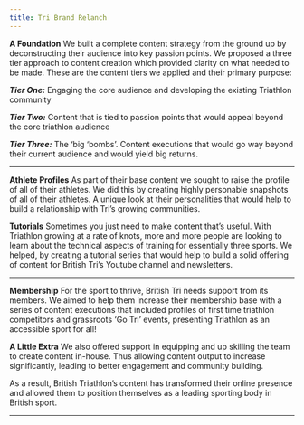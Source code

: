 ```yaml
---
title: Tri Brand Relanch
---
```


<div class='video one-one'>
<div data-vimeo-url="//vimeo.com/215175022/9a6ddcc9f8" class='iframe'></div>
<a href='//vimeo.com/215175022' data-lity class='video-filter'></a>
</div>

**A Foundation** We built a complete content strategy from the ground up by deconstructing their audience into key passion points. We proposed a three tier approach to content creation which provided clarity on what needed to be made. These are the content tiers we applied and their primary purpose:

***Tier One:*** Engaging the core audience and developing the existing Triathlon community

***Tier Two:*** Content that is tied to passion points that would appeal beyond the core triathlon audience

***Tier Three:*** The ‘big ‘bombs’. Content executions that would go way beyond their current audience and would yield big returns.

---

<div class='video one-one'>
<div data-vimeo-url="//vimeo.com/215175345/9a267c7487" class='iframe'></div>
<a href='//vimeo.com/215175345' data-lity class='video-filter'></a>
</div>

**Athlete Profiles** As part of their base content we sought to raise the profile of all of their athletes. We did this by creating highly personable snapshots of all of their athletes. A unique look at their personalities that would help to build a relationship with Tri’s growing communities.

**Tutorials** Sometimes you just need to make content that’s useful. With Triathlon growing at a rate of knots, more and more people are looking to learn about the technical aspects of training for essentially three sports. We helped, by creating a tutorial series that would help to build a solid offering of content for British Tri’s Youtube channel and newsletters.

---

<div class='video one-one'>
<div data-vimeo-url="//vimeo.com/215175492/ecef00f161" class='iframe'></div>
<a href='//vimeo.com/215175492' data-lity class='video-filter'></a>
</div>

**Membership** For the sport to thrive, British Tri needs support from its members. We aimed to help them increase their membership base with a series of content executions that included profiles of first time triathlon competitors and grassroots ‘Go Tri’ events, presenting Triathlon as an accessible sport for all!

**A Little Extra** We also offered support in equipping and up skilling the team to create content in-house. Thus allowing content output to increase significantly, leading to better engagement and community building.

As a result, British Triathlon’s content has transformed their online presence and allowed them to position themselves as a leading sporting body in British sport.

---